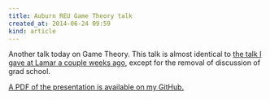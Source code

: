 ```yaml
---
title: Auburn REU Game Theory talk
created_at: 2014-06-24 09:59
kind: article
---
```


Another talk today on Game Theory. This talk is almost identical to
[the talk I gave at Lamar a couple weeks ago][0], except for the removal of
discussion of grad school.

[A PDF of the presentation is available on my GitHub.][1]

[0]: /blog/2014/06/09/lamar-game-theory-talk/
[1]: https://github.com/StevenClontz/Research/blob/c6103bf07c16dd9dcc34407ec295ff950dd4f660/miscellaneous/unorganized/2014-06-24-auburnGameTheoryTalk.pdf?raw=true